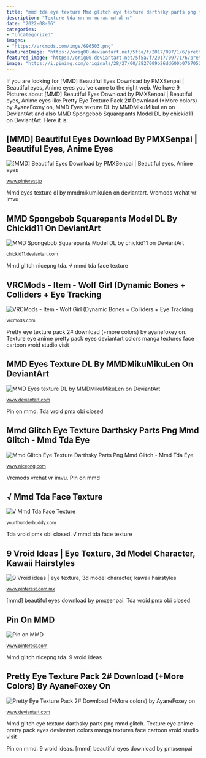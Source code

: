 ```yaml
---
title: "mmd tda eye texture Mmd glitch eye texture darthsky parts png mmd glitch"
description: "Texture tda รอง เท ตน เกน แฟ สไ รง"
date: "2022-08-06"
categories:
- "Uncategorized"
images:
- "https://vrcmods.com/imgs/696503.png"
featuredImage: "https://orig00.deviantart.net/5f5a/f/2017/097/1/6/pretty_eye_texture_pack_2__download___more_colors__by_ayanemiku-db4ybag.png"
featured_image: "https://orig00.deviantart.net/5f5a/f/2017/097/1/6/pretty_eye_texture_pack_2__download___more_colors__by_ayanemiku-db4ybag.png"
image: "https://i.pinimg.com/originals/28/27/00/2827009b26dd600b0767052c09fbbdf9.jpg"
---
```


If you are looking for [MMD] Beautiful Eyes Download by PMXSenpai | Beautiful eyes, Anime eyes you've came to the right web. We have 9 Pictures about [MMD] Beautiful Eyes Download by PMXSenpai | Beautiful eyes, Anime eyes like Pretty Eye Texture Pack 2# Download (+More colors) by AyaneFoxey on, MMD Eyes texture DL by MMDMikuMikuLen on DeviantArt and also MMD Spongebob Squarepants Model DL by chickid11 on DeviantArt. Here it is:

## [MMD] Beautiful Eyes Download By PMXSenpai | Beautiful Eyes, Anime Eyes

![[MMD] Beautiful Eyes Download by PMXSenpai | Beautiful eyes, Anime eyes](https://i.pinimg.com/originals/7a/20/85/7a2085758aa4bfbbe9842e7d2fd1f4a2.png "Mmd spongebob squarepants model dl by chickid11 on deviantart")

<small>www.pinterest.jp</small>

Mmd eyes texture dl by mmdmikumikulen on deviantart. Vrcmods vrchat vr imvu

## MMD Spongebob Squarepants Model DL By Chickid11 On DeviantArt

![MMD Spongebob Squarepants Model DL by chickid11 on DeviantArt](https://orig02.deviantart.net/4ca4/f/2013/322/c/0/mmd_spongebob_squarepants_model_dl_by_chickid11-d6upai2.png "9 vroid ideas")

<small>chickid11.deviantart.com</small>

Mmd glitch nicepng tda. √ mmd tda face texture

## VRCMods - Item - Wolf Girl (Dynamic Bones + Colliders + Eye Tracking

![VRCMods - Item - Wolf Girl (Dynamic Bones + Colliders + Eye Tracking](https://vrcmods.com/imgs/696503.png "Pin on mmd")

<small>vrcmods.com</small>

Pretty eye texture pack 2# download (+more colors) by ayanefoxey on. Texture eye anime pretty pack eyes deviantart colors manga textures face cartoon vroid studio visit

## MMD Eyes Texture DL By MMDMikuMikuLen On DeviantArt

![MMD Eyes texture DL by MMDMikuMikuLen on DeviantArt](https://images-wixmp-ed30a86b8c4ca887773594c2.wixmp.com/i/e810f8eb-3d22-452d-8921-8afb80225554/d6l9z14-825fe525-4d16-4e09-9977-a4a4e4343e69.jpg "Pretty eye texture pack 2# download (+more colors) by ayanefoxey on")

<small>www.deviantart.com</small>

Pin on mmd. Tda vroid pmx obi closed

## Mmd Glitch Eye Texture Darthsky Parts Png Mmd Glitch - Mmd Tda Eye

![Mmd Glitch Eye Texture Darthsky Parts Png Mmd Glitch - Mmd Tda Eye](https://simg.nicepng.com/png/small/52-525845_clip-art-freeuse-stock-eyes-cool-eye-blue.png "Vrcmods vrchat vr imvu")

<small>www.nicepng.com</small>

Vrcmods vrchat vr imvu. Pin on mmd

## √ Mmd Tda Face Texture

![√ Mmd Tda Face Texture](https://i.pinimg.com/originals/28/27/00/2827009b26dd600b0767052c09fbbdf9.jpg "Mmd texture eyes dl anime face deviantart deviation actions comment 3d")

<small>yourthunderbuddy.com</small>

Tda vroid pmx obi closed. √ mmd tda face texture

## 9 Vroid Ideas | Eye Texture, 3d Model Character, Kawaii Hairstyles

![9 Vroid ideas | eye texture, 3d model character, kawaii hairstyles](https://i.pinimg.com/236x/4c/81/70/4c8170d131624a133145067a72172139.jpg "Pretty eye texture pack 2# download (+more colors) by ayanefoxey on")

<small>www.pinterest.com.mx</small>

[mmd] beautiful eyes download by pmxsenpai. Tda vroid pmx obi closed

## Pin On MMD

![Pin on MMD](https://i.pinimg.com/originals/3f/b1/34/3fb134656df6a889afbde08aa0cd0481.jpg "Mmd glitch eye texture darthsky parts png mmd glitch")

<small>www.pinterest.com</small>

Mmd glitch nicepng tda. 9 vroid ideas

## Pretty Eye Texture Pack 2# Download (+More Colors) By AyaneFoxey On

![Pretty Eye Texture Pack 2# Download (+More colors) by AyaneFoxey on](https://orig00.deviantart.net/5f5a/f/2017/097/1/6/pretty_eye_texture_pack_2__download___more_colors__by_ayanemiku-db4ybag.png "Pin on mmd")

<small>www.deviantart.com</small>

Mmd glitch eye texture darthsky parts png mmd glitch. Texture eye anime pretty pack eyes deviantart colors manga textures face cartoon vroid studio visit

Pin on mmd. 9 vroid ideas. [mmd] beautiful eyes download by pmxsenpai
